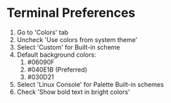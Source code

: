 # Terminal Preferences
1. Go to 'Colors' tab
2. Uncheck 'Use colors from system theme'
3. Select 'Custom' for Built-in scheme
4. Default background colors:
    1. #06090F
    1. #040E1B (Preferred)
    1. #030D21
5. Select 'Linux Console' for Palette Built-in schemes
6. Check 'Show bold text in bright colors'
